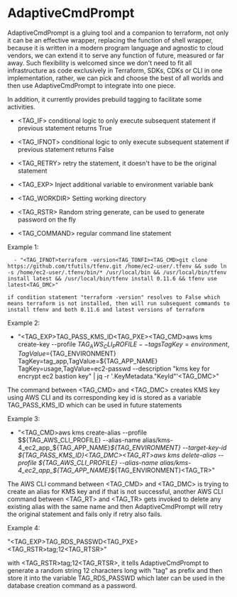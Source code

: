 # AdaptiveCmdPrompt 

AdaptiveCmdPrompt is a gluing tool and a companion to terraform, not only it can be an effective wrapper, replacing the function of shell wrapper, because it is written in a modern program language and agnostic to cloud vendors, we can extend it to serve any function of future, measured or far away.  Such flexibility is welcomed since we don't need to fit all infrastructure as code exclusively in Terraform, SDKs, CDKs or CLI in one implementation, rather, we can pick and choose the best of all worlds and then use AdaptiveCmdPrompt to integrate into one piece.  

In addition, it currently provides prebuild tagging to facilitate some activities. 

- <TAG_IF> conditional logic to only execute subsequent statement if previous statement returns True  
- <TAG_IFNOT> conditional logic to only execute subsequent statement if previous statement returns False
- <TAG_RETRY> retry the statement, it doesn't have to be the original statement

- <TAG_EXP> Inject additional variable to environment variable bank
- <TAG_WORKDIR> Setting working directory
- <TAG_RSTR> Random string generate, can be used to generate password on the fly
- <TAG_COMMAND> regular command line statement
  
  
  
Example 1:
```
  - "<TAG_IFNOT>terraform -version<TAG_TONFI><TAG_CMD>git clone https://github.com/tfutils/tfenv.git /home/ec2-user/.tfenv && sudo ln -s /home/ec2-user/.tfenv/bin/* /usr/local/bin && /usr/local/bin/tfenv install latest && /usr/local/bin/tfenv install 0.11.6 && tfenv use latest<TAG_DMC>"
  
if condition statement "terraform -version" resolves to False which means terraform is not installed, then will run subsequent commands to install tfenv and both 0.11.6 and latest versions of terraform
```

Example 2:

 - "<TAG_EXP>TAG_PASS_KMS_ID<TAG_PXE><TAG_CMD>aws kms create-key --profile ${TAG_AWS_CLI_PROFILE} --tags TagKey=environment,TagValue=${TAG_ENVIRONMENT} TagKey=tag_app,TagValue=${TAG_APP_NAME} TagKey=usage,TagValue=ec2-passwd --description \"kms key for encrypt ec2 bastion key\"  | jq -r '.KeyMetadata.\"KeyId\"'<TAG_DMC>"

The command between <TAG_CMD> and <TAG_DMC> creates KMS key using AWS CLI and its corresponding key id is stored as a variable TAG_PASS_KMS_ID which can be used in future statements

Example 3:

 - "<TAG_CMD>aws kms create-alias --profile $${TAG_AWS_CLI_PROFILE} --alias-name alias/kms-4_ec2_app_${TAG_APP_NAME}_${TAG_ENVIRONMENT} --target-key-id ${TAG_PASS_KMS_ID}<TAG_DMC><TAG_RT>aws kms delete-alias --profile ${TAG_AWS_CLI_PROFILE} --alias-name alias/kms-4_ec2_app_${TAG_APP_NAME}_${TAG_ENVIRONMENT}<TAG_TR>"

The AWS CLI command between <TAG_CMD> and <TAG_DMC> is trying to create an alias for KMS key and if that is not successful, another AWS CLI command between <TAG_RT> and <TAG_TR> gets invoked to delete any existing alias with the same name and then AdaptiveCmdPrompt will retry the original statement and fails only if retry also fails.


Example 4:

"<TAG_EXP>TAG_RDS_PASSWD<TAG_PXE><TAG_RSTR>tag;12<TAG_RTSR>"

with <TAG_RSTR>tag;12<TAG_RTSR>, it tells AdaptiveCmdPrompt to generate a random string 12 characters long with "tag" as prefix and then store it into the variable TAG_RDS_PASSWD which later can be used in the database creation command as a password.
















